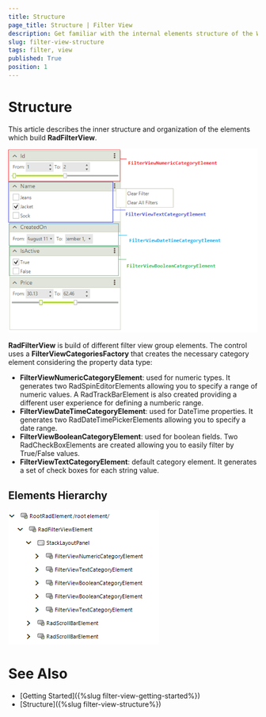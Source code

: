```yaml
---
title: Structure
page_title: Structure | Filter View
description: Get familiar with the internal elements structure of the WinForms FilterView control.  
slug: filter-view-structure
tags: filter, view
published: True
position: 1  
---
```


# Structure

This article describes the inner structure and organization of the elements which build **RadFilterView**.

![filter-view-structure 001](images/filter-view-structure001.png)

**RadFilterView** is build of different filter view group elements. The control uses a **FilterViewCategoriesFactory** that creates the necessary category element considering the property data type:

* **FilterViewNumericCategoryElement**: used for numeric types. It generates two RadSpinEditorElements allowing you to specify a range of numeric values. A RadTrackBarElement is also created providing a different user experience for defining a numberic range. 
* **FilterViewDateTimeCategoryElement**: used for DateTime properties. It generates two RadDateTimePickerElements allowing you to specify a date range. 
* **FilterViewBooleanCategoryElement**: used for boolean fields. Two RadCheckBoxElements are created allowing you to easily filter by True/False values. 
* **FilterViewTextCategoryElement**: default category element. It generates a set of check boxes for each string value. 
 
## Elements Hierarchy

![filter-view-structure 002](images/filter-view-structure002.png) 
 
# See Also

* [Getting Started]({%slug filter-view-getting-started%})
* [Structure]({%slug filter-view-structure%})
 
        
